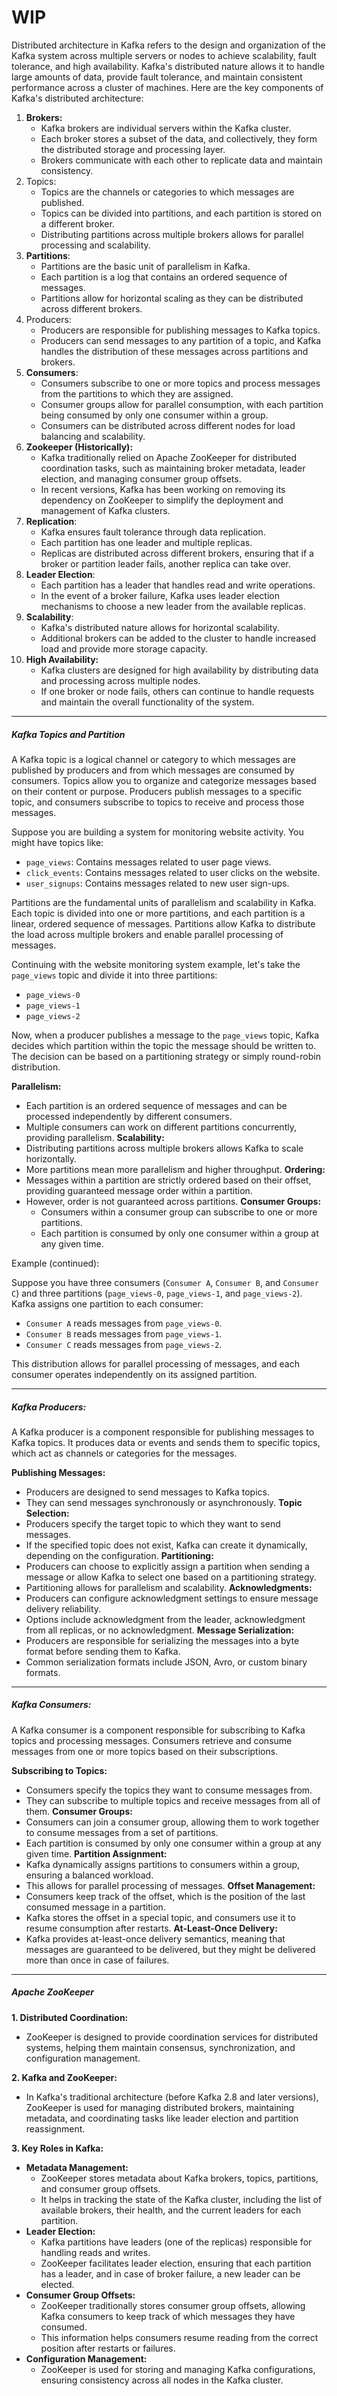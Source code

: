 
# WIP

Distributed architecture in Kafka refers to the design and organization of the Kafka system across multiple servers or nodes to achieve scalability, fault tolerance, and high availability. Kafka's distributed nature allows it to handle large amounts of data, provide fault tolerance, and maintain consistent performance across a cluster of machines. Here are the key components of Kafka's distributed architecture:
1. **Brokers:**
    - Kafka brokers are individual servers within the Kafka cluster.
    - Each broker stores a subset of the data, and collectively, they form the distributed storage and processing layer.
    - Brokers communicate with each other to replicate data and maintain consistency.
2. Topics:
    - Topics are the channels or categories to which messages are published.
    - Topics can be divided into partitions, and each partition is stored on a different broker.
    - Distributing partitions across multiple brokers allows for parallel processing and scalability.
3. **Partitions**:
    - Partitions are the basic unit of parallelism in Kafka.
    - Each partition is a log that contains an ordered sequence of messages.
    - Partitions allow for horizontal scaling as they can be distributed across different brokers.
4. Producers:
    - Producers are responsible for publishing messages to Kafka topics.
    - Producers can send messages to any partition of a topic, and Kafka handles the distribution of these messages across partitions and brokers.
5. **Consumers**:
    - Consumers subscribe to one or more topics and process messages from the partitions to which they are assigned.
    - Consumer groups allow for parallel consumption, with each partition being consumed by only one consumer within a group.
    - Consumers can be distributed across different nodes for load balancing and scalability.
6. **Zookeeper (Historically):**
    - Kafka traditionally relied on Apache ZooKeeper for distributed coordination tasks, such as maintaining broker metadata, leader election, and managing consumer group offsets.
    - In recent versions, Kafka has been working on removing its dependency on ZooKeeper to simplify the deployment and management of Kafka clusters.
7. **Replication**:
    - Kafka ensures fault tolerance through data replication.
    - Each partition has one leader and multiple replicas.
    - Replicas are distributed across different brokers, ensuring that if a broker or partition leader fails, another replica can take over.
8. **Leader Election**:
    - Each partition has a leader that handles read and write operations.
    - In the event of a broker failure, Kafka uses leader election mechanisms to choose a new leader from the available replicas.
9. **Scalability**:
    - Kafka's distributed nature allows for horizontal scalability.
    - Additional brokers can be added to the cluster to handle increased load and provide more storage capacity.
10. **High Availability:**
    - Kafka clusters are designed for high availability by distributing data and processing across multiple nodes.
    - If one broker or node fails, others can continue to handle requests and maintain the overall functionality of the system.

---

##### Kafka Topics and Partition

A Kafka topic is a logical channel or category to which messages are published by producers and from which messages are consumed by consumers. Topics allow you to organize and categorize messages based on their content or purpose. Producers publish messages to a specific topic, and consumers subscribe to topics to receive and process those messages.

Suppose you are building a system for monitoring website activity. You might have topics like:

- `page_views`: Contains messages related to user page views.
- `click_events`: Contains messages related to user clicks on the website.
- `user_signups`: Contains messages related to new user sign-ups.

Partitions are the fundamental units of parallelism and scalability in Kafka. Each topic is divided into one or more partitions, and each partition is a linear, ordered sequence of messages. Partitions allow Kafka to distribute the load across multiple brokers and enable parallel processing of messages.

Continuing with the website monitoring system example, let's take the `page_views` topic and divide it into three partitions:

- `page_views-0`
- `page_views-1`
- `page_views-2`

Now, when a producer publishes a message to the `page_views` topic, Kafka decides which partition within the topic the message should be written to. The decision can be based on a partitioning strategy or simply round-robin distribution.

**Parallelism:**
- Each partition is an ordered sequence of messages and can be processed independently by different consumers.
- Multiple consumers can work on different partitions concurrently, providing parallelism.
  **Scalability:**
- Distributing partitions across multiple brokers allows Kafka to scale horizontally.
- More partitions mean more parallelism and higher throughput.
  **Ordering:**
- Messages within a partition are strictly ordered based on their offset, providing guaranteed message order within a partition.
- However, order is not guaranteed across partitions.
  **Consumer Groups:**
    - Consumers within a consumer group can subscribe to one or more partitions.
    - Each partition is consumed by only one consumer within a group at any given time.

Example (continued):

Suppose you have three consumers (`Consumer A`, `Consumer B`, and `Consumer C`) and three partitions (`page_views-0`, `page_views-1`, and `page_views-2`). Kafka assigns one partition to each consumer:

- `Consumer A` reads messages from `page_views-0`.
- `Consumer B` reads messages from `page_views-1`.
- `Consumer C` reads messages from `page_views-2`.

This distribution allows for parallel processing of messages, and each consumer operates independently on its assigned partition.

---

##### Kafka Producers:

A Kafka producer is a component responsible for publishing messages to Kafka topics. It produces data or events and sends them to specific topics, which act as channels or categories for the messages.

**Publishing Messages:**
- Producers are designed to send messages to Kafka topics.
- They can send messages synchronously or asynchronously.
  **Topic Selection:**
- Producers specify the target topic to which they want to send messages.
- If the specified topic does not exist, Kafka can create it dynamically, depending on the configuration.
  **Partitioning:**
- Producers can choose to explicitly assign a partition when sending a message or allow Kafka to select one based on a partitioning strategy.
- Partitioning allows for parallelism and scalability.
  **Acknowledgments:**
- Producers can configure acknowledgment settings to ensure message delivery reliability.
- Options include acknowledgment from the leader, acknowledgment from all replicas, or no acknowledgment.
  **Message Serialization:**
- Producers are responsible for serializing the messages into a byte format before sending them to Kafka.
- Common serialization formats include JSON, Avro, or custom binary formats.

---

##### Kafka Consumers:

A Kafka consumer is a component responsible for subscribing to Kafka topics and processing messages. Consumers retrieve and consume messages from one or more topics based on their subscriptions.

**Subscribing to Topics:**
- Consumers specify the topics they want to consume messages from.
- They can subscribe to multiple topics and receive messages from all of them.
  **Consumer Groups:**
- Consumers can join a consumer group, allowing them to work together to consume messages from a set of partitions.
- Each partition is consumed by only one consumer within a group at any given time.
  **Partition Assignment:**
- Kafka dynamically assigns partitions to consumers within a group, ensuring a balanced workload.
- This allows for parallel processing of messages.
  **Offset Management:**
- Consumers keep track of the offset, which is the position of the last consumed message in a partition.
- Kafka stores the offset in a special topic, and consumers use it to resume consumption after restarts.
  **At-Least-Once Delivery:**
- Kafka provides at-least-once delivery semantics, meaning that messages are guaranteed to be delivered, but they might be delivered more than once in case of failures.

---
##### Apache ZooKeeper
**1. Distributed Coordination:**
- ZooKeeper is designed to provide coordination services for distributed systems, helping them maintain consensus, synchronization, and configuration management.

**2. Kafka and ZooKeeper:**
- In Kafka's traditional architecture (before Kafka 2.8 and later versions), ZooKeeper is used for managing distributed brokers, maintaining metadata, and coordinating tasks like leader election and partition reassignment.

**3. Key Roles in Kafka:**
- **Metadata Management:**
    - ZooKeeper stores metadata about Kafka brokers, topics, partitions, and consumer group offsets.
    - It helps in tracking the state of the Kafka cluster, including the list of available brokers, their health, and the current leaders for each partition.
- **Leader Election:**
    - Kafka partitions have leaders (one of the replicas) responsible for handling reads and writes.
    - ZooKeeper facilitates leader election, ensuring that each partition has a leader, and in case of broker failure, a new leader can be elected.
- **Consumer Group Offsets:**
    - ZooKeeper traditionally stores consumer group offsets, allowing Kafka consumers to keep track of which messages they have consumed.
    - This information helps consumers resume reading from the correct position after restarts or failures.
- **Configuration Management:**
    - ZooKeeper is used for storing and managing Kafka configurations, ensuring consistency across all nodes in the Kafka cluster.
